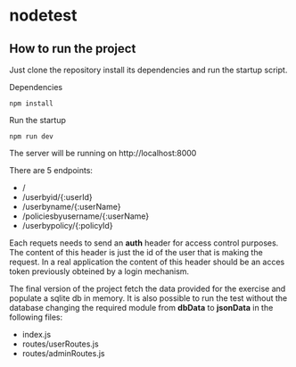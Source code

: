 # nodetest

## How to run the project

Just clone the repository install its dependencies and run the startup script.

Dependencies
```
npm install
```

Run the startup
```
npm run dev
```

The server will be running on http://localhost:8000

There are 5 endpoints:
* /
* /userbyid/{:userId}
* /userbyname/{:userName}
* /policiesbyusername/{:userName}
* /userbypolicy/{:policyId}

Each requets needs to send an **auth** header for access control purposes. The content of this header is just the id of the user that is making the request. In a real application the content of this header should be an acces token previously obteined by a login mechanism. 

The final version of the project fetch the data provided for the exercise and populate a sqlite db in memory. It is also possible to run the test without the database changing the required module from **dbData** to **jsonData** in the following files:
* index.js
* routes/userRoutes.js
* routes/adminRoutes.js
